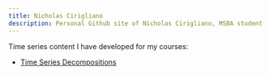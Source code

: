```yaml
---
title: Nicholas Cirigliano
description: Personal Github site of Nicholas Cirigliano, MSBA student at The College of William & Mary
---
```


Time series content I have developed for my courses: 

 - [Time Series Decompositions](/TimeSeries/index.md)
